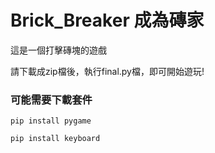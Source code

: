 # Brick_Breaker 成為磚家

這是一個打擊磚塊的遊戲

請下載成zip檔後，執行final.py檔，即可開始遊玩!

### 可能需要下載套件

`pip install pygame`

`pip install keyboard`
